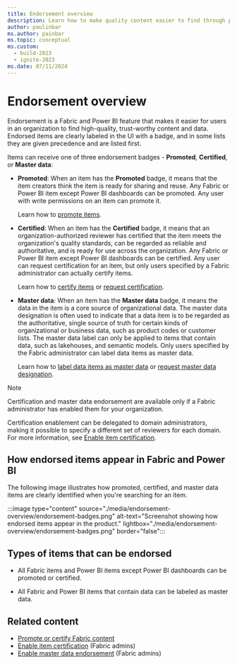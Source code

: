 ```yaml
---
title: Endorsement overview
description: Learn how to make quality content easier to find through promotion or certification.
author: paulinbar
ms.author: painbar
ms.topic: conceptual
ms.custom:
  - build-2023
  - ignite-2023
ms.date: 07/11/2024
---
```


# Endorsement overview

Endorsement is a Fabric and Power BI feature that makes it easier for users in an organization to find high-quality, trust-worthy content and data. Endorsed items are clearly labeled in the UI with a badge, and in some lists they are given precedence and are listed first.

Items can receive one of three endorsement badges - **Promoted**, **Certified**, or **Master data**:

* **Promoted**: When an item has the **Promoted** badge, it means that the item creators think the item is ready for sharing and reuse. Any Fabric or Power BI item except Power BI dashboards can be promoted. Any user with write permissions on an item can promote it.

    Learn how to [promote items](../get-started/endorsement-promote-certify.md#promote-items).

* **Certified**: When an item has the **Certified** badge, it means that an organization-authorized reviewer has certified that the item meets the organization's quality standards, can be regarded as reliable and authoritative, and is ready for use across the organization. Any Fabric or Power BI item except Power BI dashboards can be certified. Any user can request certification for an item, but only users specified by a Fabric administrator can actually certify items.

    Learn how to [certify items](../get-started/endorsement-promote-certify.md#certify-items) or [request certification](../get-started/../get-started/endorsement-promote-certify.md#request-certification-or-master-data-designation).

* **Master data**: When an item has the **Master data** badge, it means the data in the item is a core source of organizational data. The master data designation is often used to indicate that a data item is to be regarded as the authoritative, single source of truth for certain kinds of organizational or business data, such as product codes or customer lists. The master data label can only be applied to items that contain data, such as lakehouses, and semantic models. Only users specified by the Fabric administrator can label data items as master data.

    Learn how to [label data items as master data](../get-started/endorsement-promote-certify.md#label-data-items-as-master-data) or [request master data designation](../get-started/../get-started/endorsement-promote-certify.md#request-certification-or-master-data-designation).

> [!NOTE]
> Certification and master data endorsement are available only if a Fabric administrator has enabled them for your organization.
> 
> Certification enablement can be delegated to domain administrators, making it possible to specify a different set of reviewers for each domain. For more information, see [Enable item certification](../admin/endorsement-certification-enable.md).

## How endorsed items appear in Fabric and Power BI

The following image illustrates how promoted, certified, and master data items are clearly identified when you're searching for an item.

:::image type="content" source="./media/endorsement-overview/endorsement-badges.png" alt-text="Screenshot showing how endorsed items appear in the product." lightbox="./media/endorsement-overview/endorsement-badges.png" border="false":::

## Types of items that can be endorsed

* All Fabric items and Power BI items except Power BI dashboards can be promoted or certified.

* All Fabric and Power BI items that contain data can be labeled as master data.

## Related content

* [Promote or certify Fabric content](../get-started/endorsement-promote-certify.md)
* [Enable item certification](../admin/endorsement-certification-enable.md) (Fabric admins)
* [Enable master data endorsement](../admin/endorsement-master-data-enable.md) (Fabric admins)